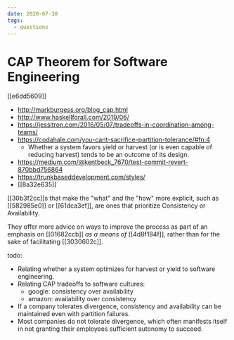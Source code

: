 ```yaml
---
date: 2020-07-30
tags:
  - questions
---
```


# CAP Theorem for Software Engineering

[[e6dd5609]]

- <http://markburgess.org/blog_cap.html>
- <http://www.haskellforall.com/2019/06/>
- <https://jessitron.com/2016/05/07/tradeoffs-in-coordination-among-teams/>
- <https://codahale.com/you-cant-sacrifice-partition-tolerance/#fn:4>
  - Whether a system favors yield or harvest (or is even capable of reducing harvest) tends to be an outcome of its design.
- <https://medium.com/@kentbeck_7670/test-commit-revert-870bbd756864>
- <https://trunkbaseddevelopment.com/styles/>
- [[8a32e635]]

[[30b3f2cc]]s that make the "what" and the "how" more explicit, such as [[582985e0]] or [[61dca3ef]], are ones that prioritize Consistency or Availability.

They offer more advice on ways to improve the process as part of an emphasis on [[01682ccb]] _as a means of_ [[4d8f184f]], rather than for the sake of facilitating [[3030602c]].

todo:

- Relating whether a system optimizes for harvest or yield to software engineering.
- Relating CAP tradeoffs to software cultures:
  - google: consistency over availability
  - amazon: availability over consistency
- If a company tolerates divergence, consistency and availability can be maintained even with partition failures.
- Most companies do not tolerate divergence, which often manifests itself in not granting their employees sufficient autonomy to succeed.
